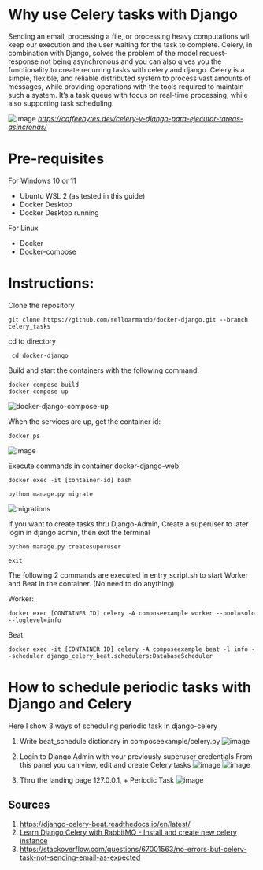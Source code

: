 # Why use Celery tasks with Django
Sending an email, processing a file, or processing heavy computations will keep our execution and the user waiting for the task to complete. Celery, in combination with Django, solves the problem of the model request-response not being asynchronous and you can also gives you the functionality to create recurring tasks with celery and django. Celery is a simple, flexible, and reliable distributed system to process vast amounts of messages, while providing operations with the tools required to maintain such a system. It’s a task queue with focus on real-time processing, while also supporting task scheduling.

![image](https://user-images.githubusercontent.com/92693998/181683394-ee40b718-0841-4ca5-9f56-c8db75c4552e.png)
_https://coffeebytes.dev/celery-y-django-para-ejecutar-tareas-asincronas/_

# Pre-requisites
For Windows 10 or 11 
- Ubuntu WSL 2 (as tested in this guide)
- Docker Desktop
- Docker Desktop running

For Linux
- Docker
- Docker-compose


# Instructions:
Clone the repository
``` console
git clone https://github.com/relloarmando/docker-django.git --branch celery_tasks
 ```

cd to directory
``` console
 cd docker-django
 ```
 
Build and start the containers with the following command:
``` console
docker-compose build
docker-compose up
 ```
![docker-django-compose-up](https://user-images.githubusercontent.com/92693998/181424343-b1f43a2b-4121-46d2-aa3f-ba6badb0ecf6.png)

When the services are up, get the container id:
``` console
docker ps
```
![image](https://user-images.githubusercontent.com/92693998/181682399-04b91fba-e724-4e0f-8419-05dd25ac4c4e.png)

Execute commands in container docker-django-web
``` console
docker exec -it [container-id] bash
 ```

``` console
python manage.py migrate
 ```
 
![migrations](https://user-images.githubusercontent.com/92693998/181427487-9463d5ab-893d-4a32-9d9e-465c3011ce22.png)


If you want to create tasks thru Django-Admin, Create a superuser to later login in django admin, then exit the terminal
``` console
python manage.py createsuperuser

exit
 ```

The following 2 commands are executed in entry_script.sh to start Worker and Beat in the container. (No need to do anything)

Worker:
``` console
docker exec [CONTAINER ID] celery -A composeexample worker --pool=solo --loglevel=info
 ```

Beat:
``` console
docker exec -it [CONTAINER ID] celery -A composeexample beat -l info --scheduler django_celery_beat.schedulers:DatabaseScheduler
```

# How to schedule periodic tasks with Django and Celery 
Here I show 3 ways of scheduling periodic task in django-celery

1. Write beat_schedule dictionary in composeexample/celery.py
![image](https://user-images.githubusercontent.com/92693998/181691288-00497b2b-2ce8-42a8-9ada-a0eed5c04c7a.png)

2. Login to Django Admin with your previously superuser credentials
From this panel you can view, edit and create Celery tasks
![image](https://user-images.githubusercontent.com/92693998/181691804-b16f867c-68d0-4f81-b5e1-f4c9d8d6b387.png)
![image](https://user-images.githubusercontent.com/92693998/181692028-0a2e64bf-03e6-4f2c-ba1c-34d1ad7da19f.png)

3. Thru the landing page 127.0.0.1, + Periodic Task
![image](https://user-images.githubusercontent.com/92693998/182083747-659966d9-79b5-40b6-b35c-9c38cbb76b46.png)


## Sources 
 1. https://django-celery-beat.readthedocs.io/en/latest/
 2. [Learn Django Celery with RabbitMQ - Install and create new celery instance](https://www.youtube.com/watch?v=fBfzE0yk97k)
 3. https://stackoverflow.com/questions/67001563/no-errors-but-celery-task-not-sending-email-as-expected
 
